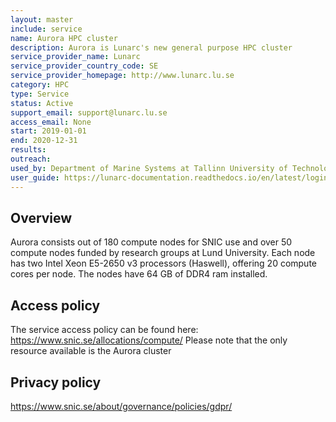 ```yaml
---
layout: master
include: service
name: Aurora HPC cluster
description: Aurora is Lunarc's new general purpose HPC cluster
service_provider_name: Lunarc
service_provider_country_code: SE
service_provider_homepage: http://www.lunarc.lu.se
category: HPC
type: Service
status: Active
support_email: support@lunarc.lu.se
access_email: None
start: 2019-01-01
end: 2020-12-31
results:
outreach:
used_by: Department of Marine Systems at Tallinn University of Technology
user_guide: https://lunarc-documentation.readthedocs.io/en/latest/login_howto/
---
```

<h2>Overview</h2>Aurora consists out of 180 compute nodes for SNIC use and over 50 compute nodes funded by research groups at Lund University.  Each node has two Intel Xeon E5-2650 v3 processors (Haswell), offering 20 compute cores per node.  The nodes have 64 GB of DDR4 ram installed.

## Access policy
The service access policy can be found here: https://www.snic.se/allocations/compute/
Please note that the only resource available is the Aurora cluster

## Privacy policy
https://www.snic.se/about/governance/policies/gdpr/
